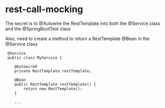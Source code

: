 # rest-call-mocking

The secret is to @Autowire the RestTemplate into both the @Service class and the @SpringBootTest class

Also, need to create a method to return a RestTemplate @Bean in the @Service class

```
 @Service
 public class MyService {
 
    @Autowired
 	private RestTemplate restTemplate;
 
 	@Bean
 	public RestTemplate restTemplate() {
 		return new RestTemplate();
 	}
       
    ...
```
